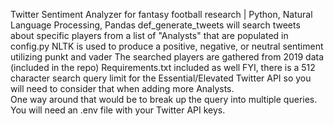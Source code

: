 Twitter Sentiment Analyzer for fantasy football research | Python, Natural Language Processing, Pandas
def_generate_tweets will search tweets about specific players from a list of "Analysts" that are populated in config.py
NLTK is used to produce a positive, negative, or neutral sentiment utilizing punkt and vader
The searched players are gathered from 2019 data (included in the repo)
Requirements.txt included as well
FYI, there is a 512 character search query limit for the Essential/Elevated Twitter API so you will need to consider that when adding more Analysts.  
One way around that would be to break up the query into multiple queries.
You will need an .env file with your Twitter API keys.

